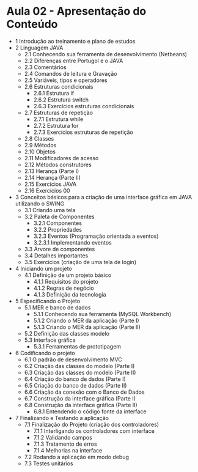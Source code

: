 # Aula 02 - Apresentação do Conteúdo

- 1 Introdução ao treinamento e plano de estudos
- 2 Linguagem JAVA
    - 2.1 Conhecendo sua ferramenta de desenvolvimento (Netbeans)
    - 2.2 Diferenças entre Portugol e o JAVA
    - 2.3 Comentários
    - 2.4 Comandos de leitura e Gravação
    - 2.5 Variáveis, tipos e operadores
    - 2.6 Estruturas condicionais
        - 2.6.1 Estrutura if
        - 2.6.2 Estrutura switch
        - 2.6.3 Exercícios estruturas condicionais
    - 2.7 Estruturas de repetição
        - 2.7.1 Estrutura while
        - 2.7.2 Estrutura for
        - 2.7.3 Exercícios estruturas de repetição
    - 2.8 Classes
    - 2.9 Métodos
    - 2.10 Objetos
    - 2.11 Modificadores de acesso
    - 2.12 Métodos construtores
    - 2.13 Herança (Parte I)
    - 2.14 Herança (Parte II)
    - 2.15 Exercícios JAVA
    - 2.16 Exercícios 00
- 3 Conceitos básicos para a criação de uma interface gráfica em JAVA utilizando o SWING
    - 3.1 Criando uma tela
    - 3.2 Paleta de Componentes
        - 3.2.1 Componentes
        - 3.2.2 Propriedades
        - 3.2.3 Eventos (Programação orientada a eventos)
        - 3.2.3.1 Implementando eventos
    - 3.3 Árvore de componentes
    - 3.4 Detalhes importantes
    - 3.5 Exercícios (criação de uma tela de login)
- 4 Iniciando um projeto
    - 4.1 Definição de um projeto básico
        - 4.1.1 Requisitos do projeto
        - 4.1.2 Regras de negócio
        - 4.1.3 Definição da tecnologia
- 5 Especificando o Projeto
    - 5.1 MER e banco de dados
        - 5.1.1 Conhecendo sua ferramenta (MySQL Workbench)
        - 5.1.2 Criando o MER da aplicação (Parte I)
        - 5.1.3 Criando o MER da aplicação (Parte II)
    - 5.2 Definição das classes modelo
    - 5.3 Interface gráfica
        - 5.3.1 Ferramentas de prototipagem
- 6 Codificando o projeto
    - 6.1 O padrão de desenvolvimento MVC
    - 6.2 Criação das classes do modelo (Parte I)
    - 6.3 Criação das classes do modelo (Parte II)
    - 6.4 Criação do banco de dados (Parte I)
    - 6.5 Criação do banco de dados (Parte II)
    - 6.6 Criação da conexão com o Banco de Dados
    - 6.7 Construção da interface gráfica (Parte I)
    - 6.8 Construção da interface gráfica (Parte II)
        - 6.8.1 Entendendo o código fonte da interface
- 7 Finalizando e Testando a aplicação
    - 7.1 Finalização do Projeto (criação dos controladores)
        - 7.1.1 Interligando os controladores com interface
        - 7.1.2 Validando campos
        - 7.1.3 Tratamento de erros
        - 7.1.4 Melhorias na interface
    - 7.2 Rodando a aplicação em modo debug
    - 7.3 Testes unitários